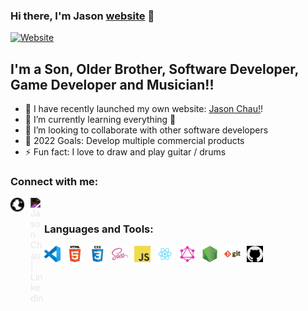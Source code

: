 ### Hi there, I'm Jason [website] 👋

[![Website](https://img.shields.io/website?label=jason-chau.com&style=for-the-badge&url=https%3A%2F%2Fjason-chau.com)](https://jason-chau.com)

## I'm a Son, Older Brother, Software Developer, Game Developer and Musician!!

- 🔭 I have recently launched my own website: [Jason Chau!][website]!
- 🌱 I’m currently learning everything 🤣
- 👯 I’m looking to collaborate with other software developers
- 🥅 2022 Goals: Develop multiple commercial products
- ⚡ Fun fact: I love to draw and play guitar / drums

### Connect with me:

[<img align="left" alt="jason-chau.com" width="22px" style="background-color:white; margin-right:10px" src="https://raw.githubusercontent.com/iconic/open-iconic/master/svg/globe.svg" />][website]
[<img align="left" alt="Jason Chau | LinkedIn" width="22px" style="filter:invert()" src="https://cdn.jsdelivr.net/npm/simple-icons@v3/icons/linkedin.svg" />][linkedin]

<br />

### Languages and Tools:

<img style="margin-right:10px" align="left" alt="Visual Studio Code" width="26px" src="https://raw.githubusercontent.com/github/explore/80688e429a7d4ef2fca1e82350fe8e3517d3494d/topics/visual-studio-code/visual-studio-code.png" />
<img style="margin-right:10px" align="left" alt="HTML5" width="26px" src="https://raw.githubusercontent.com/github/explore/80688e429a7d4ef2fca1e82350fe8e3517d3494d/topics/html/html.png" />
<img style="margin-right:10px" align="left" alt="CSS3" width="26px" src="https://raw.githubusercontent.com/github/explore/80688e429a7d4ef2fca1e82350fe8e3517d3494d/topics/css/css.png" />
<img style="margin-right:10px" align="left" alt="Sass" width="26px" src="https://raw.githubusercontent.com/github/explore/80688e429a7d4ef2fca1e82350fe8e3517d3494d/topics/sass/sass.png" />
<img style="margin-right:10px" align="left" alt="JavaScript" width="26px" src="https://raw.githubusercontent.com/github/explore/80688e429a7d4ef2fca1e82350fe8e3517d3494d/topics/javascript/javascript.png" />
<img style="margin-right:10px" align="left" alt="React" width="26px" src="https://raw.githubusercontent.com/github/explore/80688e429a7d4ef2fca1e82350fe8e3517d3494d/topics/react/react.png" />
<img style="margin-right:10px" align="left" alt="GraphQL" width="26px" src="https://raw.githubusercontent.com/github/explore/80688e429a7d4ef2fca1e82350fe8e3517d3494d/topics/graphql/graphql.png" />
<img style="margin-right:10px" align="left" alt="Node.js" width="26px" src="https://raw.githubusercontent.com/github/explore/80688e429a7d4ef2fca1e82350fe8e3517d3494d/topics/nodejs/nodejs.png" />
<img style="margin-right:10px" align="left" alt="Git" width="26px" src="https://raw.githubusercontent.com/github/explore/80688e429a7d4ef2fca1e82350fe8e3517d3494d/topics/git/git.png" />
<img align="left" alt="GitHub" width="26px" style="filter:invert()" src="https://raw.githubusercontent.com/github/explore/78df643247d429f6cc873026c0622819ad797942/topics/github/github.png" />

<br />
<br />

[website]: https://jason-chau.com
[linkedin]: www.linkedin.com/in/jason-chau-788b47163
